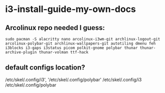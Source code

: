 # i3-install-guide-my-own-docs

## Arcolinux repo needed I guess:
```Terminal
sudo pacman -S alacritty nano arcolinux-i3wm-git archlinux-logout-git arcolinux-polybar-git archlinux-wallpapers-git autotiling dmenu feh i3blocks i3-gaps i3status picom polkit-gnome polybar thunar thunar-archive-plugin thunar-volman ttf-hack

```
##  default configs location?
/etc/skel/.config/i3', '/etc/skel/.config/polybar'
/etc/skel/.config/i3
/etc/skel/.config/polybar
